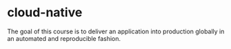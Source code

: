 # cloud-native
The goal of this course is to deliver an application into production globally in an automated and reproducible fashion.
